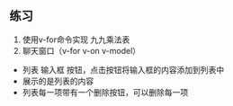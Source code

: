 ## 练习

1. 使用v-for命令实现 九九乘法表
2. 聊天窗口（v-for v-on v-model）
* 列表 输入框 按钮，点击按钮将输入框的内容添加到列表中
* 展示的是列表的内容
* 列表每一项带有一个删除按钮，可以删除每一项
